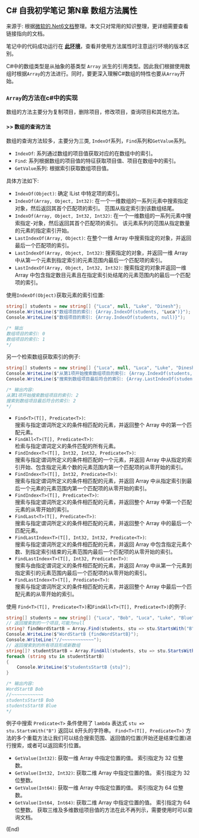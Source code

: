 ## C# 自我初学笔记 第N章  数组方法属性

来源于: 根据[微软的.Net6文档](https://learn.microsoft.com/zh-cn/dotnet/api/system.array?view=net-6.0)整理。本文只对常用的知识整理，更详细需要查看链接指向的文档。

笔记中的代码成功运行在 [**此环境**](csharp笔记-000案例代码环境.md)，查看并使用方法属性时注意运行环境的版本区别。

C#中的数组类型是从抽象的基类型 `Array` 派生的引用类型。因此我们根据使用数组时根据`Array`的方法进行。同时，要更深入理解C#数组的特性也要从`Array`开始。


### `Array`的方法在c#中的实现

数组的方法主要分为复制项目，删除项目，修改项目，查询项目和其他方法。


####  >> 数组的查询方法

数组的查询方法较多，主要分为三类, `IndexOf`系列，`Find`系列和`GetValue`系列。
- `IndexOf`: 系列通过数组的项目值获取对应的在数组中的索引。
- `Find`: 系列根据数组的项目值的特征获取项目值、项目在数组中的索引。
- `GetValue`系列: 根据索引获取数组项目值。


具体方法如下:

- `IndexOf(Object)`: 确定 IList 中特定项的索引。
- `IndexOf(Array, Object, Int32)`: 在一个一维数组的一系列元素中搜索指定对象，然后返回其首个匹配项的索引。 范围从指定索引到该数组结尾。  
- `IndexOf(Array, Object, Int32, Int32)`: 在一个一维数组的一系列元素中搜索指定-对象，然后返回其首个匹配项的索引。 该元素系列的范围从指定数量的元素的指定索引开始。
- `LastIndexOf(Array, Object)`: 在整个一维 Array 中搜索指定的对象，并返回最后一个匹配项的索引。
- `LastIndexOf(Array, Object, Int32)`: 搜索指定的对象，并返回一维 Array 中从第一个元素到指定索引的元素范围内最后一个匹配项的索引。
- `LastIndexOf(Array, Object, Int32, Int32)`: 搜索指定的对象并返回一维 Array 中包含指定数目元素且在指定索引处结尾的元素范围内的最后一个匹配项的索引。


使用`IndexOf(Object)`获取元素的索引位置:
```c#
string[] students = new string[] {"Luca", null, "Luke", "Dinesh"};
Console.WriteLine($"数组项目的索引: {Array.IndexOf(students, "Luca")}");
Console.WriteLine($"数组项目的索引: {Array.IndexOf(students, null)}");

/* 输出
数组项目的索引: 0
数组项目的索引: 1
*/
```
另一个检索数组获取索引的例子:
```c#
string[] students = new string[] {"Luca", null, "Luca", "Luke", "Dinesh"};
Console.WriteLine($"从第1项开始搜索数组项目的索引: {Array.IndexOf(students, "Luca", 1)}");
Console.WriteLine($"搜索到数组项目最后符合的索引: {Array.LastIndexOf(students, "Luca")}");

/* 输出内容:
从第1项开始搜索数组项目的索引: 2
搜索到数组项目最后符合的索引: 2
*/
```

- `Find<T>(T[], Predicate<T>)`: 	
搜索与指定谓词所定义的条件相匹配的元素，并返回整个 Array 中的第一个匹配元素。
- `FindAll<T>(T[], Predicate<T>)`: 	
检索与指定谓词定义的条件匹配的所有元素。
- `FindIndex<T>(T[], Int32, Int32, Predicate<T>)`: 	
搜索与指定谓词所定义的条件相匹配的一个元素，并返回 Array 中从指定的索引开始、包含指定元素个数的元素范围内第一个匹配项的从零开始的索引。
- `FindIndex<T>(T[], Int32, Predicate<T>)`: 	
搜索与指定谓词所定义的条件相匹配的元素，并返回 Array 中从指定索引到最后一个元素的元素范围内第一个匹配项的从零开始的索引。
- `FindIndex<T>(T[], Predicate<T>)`: 	
搜索与指定谓词所定义的条件相匹配的元素，并返回整个 Array 中第一个匹配元素的从零开始的索引。
- `FindLast<T>(T[], Predicate<T>)`: 	
搜索与指定谓词所定义的条件相匹配的元素，并返回整个 Array 中的最后一个匹配元素。
- `FindLastIndex<T>(T[], Int32, Int32, Predicate<T>)`: 	
搜索与指定谓词所定义的条件相匹配的元素，并返回 Array 中包含指定元素个数、到指定索引结束的元素范围内最后一个匹配项的从零开始的索引。
- `FindLastIndex<T>(T[], Int32, Predicate<T>)`: 	
搜索与由指定谓词定义的条件相匹配的元素，并返回 Array 中从第一个元素到指定索引的元素范围内最后一个匹配项的从零开始的索引。
- `FindLastIndex<T>(T[], Predicate<T>)`: 	
搜索与指定谓词所定义的条件相匹配的元素，并返回整个 Array 中最后一个匹配元素的从零开始的索引。


使用 `Find<T>(T[], Predicate<T>)`和`FindAll<T>(T[], Predicate<T>)`的例子:

```c#
string[] students = new string[] {"Luca", "Bob", "Luca", "Luke", "Blue", "Dinesh"};
// 返回搜索到的一个项目,可能为null
string? findWordStartB = Array.Find(students, stu => stu.StartsWith("B"));  
Console.WriteLine($"WordStartB {findWordStartB}");  
Console.WriteLine("//~~~~~~~~~~~~");
// 返回搜索到的所有项目形成新数组
string[]? studentStartB = Array.FindAll(students, stu => stu.StartsWith("B"));  
foreach (string stu in studentStartB)
{
    Console.WriteLine($"studentsStartB {stu}");
}

/* 输出内容:
WordStartB Bob
//~~~~~~~~~~~~
studentsStartB Bob
studentsStartB Blue
*/
```
例子中搜索 `Predicate<T>` 条件使用了 `lambda` 表达式 `stu => stu.StartsWith("B")` 返回以 `B`开头的字符串。
`Find<T>(T[], Predicate<T>)` 方法的多个重载方法让我们可以结合搜索范围、返回值的位置(开始还是结束位置)进行搜索，或者可以返回索引位置。


- `GetValue(Int32)`: 获取一维 Array 中指定位置的值。 索引指定为 32 位整数。
- `GetValue(Int32, Int32)`: 获取二维 Array 中指定位置的值。 索引指定为 32 位整数。
- `GetValue(Int64)`: 获取一维 Array 中指定位置的值。 索引指定为 64 位整数。
- `GetValue(Int64, Int64)`: 获取二维 Array 中指定位置的值。 索引指定为 64 位整数。
获取三维及多维数组项目值的方法在此不再列示，需要使用时可以查询文档。


(End)
